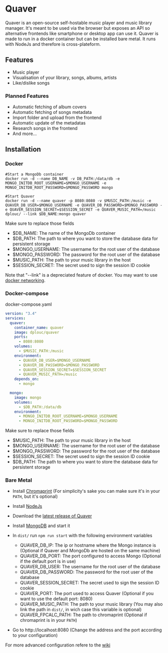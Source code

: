 # Quaver
Quaver is an open-source self-hostable music player and music library manager. It's meant to be used via the browser but exposes an API so alternative frontends like smartphone or desktop app can use it.
Quaver is made to run in a docker container but can be installed bare metal. It runs with NodeJs and therefore is cross-plateform.

## Features
- Music player
- Visualisation of your library, songs, albums, artists
- Like/dislike songs

### Planned Features
- Automatic fetching of album covers
- Automatic fetching of songs metadata
- Import folder and upload from the frontend
- Automatic update of the metadatas
- Research songs in the frontend
- And more...
  
## Installation
### Docker
```shell
#Start a MongoDb container
docker run -d --name DB_NAME -v DB_PATH:/data/db -e MONGO_INITDB_ROOT_USERNAME=$MONGO_USERNAME -e MONGO_INITDB_ROOT_PASSWORD=$MONGO_PASSWORD mongo

#Start Quaver
docker run -d --name quaver -p 8080:8080 -v $MUSIC_PATH:/music -e QUAVER_DB_USER=$MONGO_USERNAME -e QUAVER_DB_PASSWORD=$MONGO_PASSWORD -e QUAVER_SESSION_SECRET=$SESSION_SECRET -e QUAVER_MUSIC_PATH=/music dplouc/ --link $DB_NAME:mongo quaver
```
Make sure to replace those fields
- $DB_NAME: The name of the MongoDb container
- $DB_PATH: The path to where you want to store the database data for persistent storage
- $MONGO_USERNAME: The username for the root user of the database
- $MONGO_PASSWORD: The password for the root user of the database
- $MUSIC_PATH: The path to your music library in the host
- $SESSION_SECRET: The secret used to sign the session ID cookie

Note that "--link" is a depreciated feature of docker. You may want to use [docker networking](https://docs.docker.com/network/).

### Docker-compose
docker-compose.yaml
```yaml
version: "3.4"
services:
  quaver:
    container_name: quaver
    image: dplouc/quaver
    ports:
      - 8080:8080
    volumes:
      - $MUSIC_PATH:/music
    environment:
      - QUAVER_DB_USER=$MONGO_USERNAME
      - QUAVER_DB_PASSWORD=$MONGO_PASSWORD
      - QUAVER_SESSION_SECRET=$SESSION_SECRET
      - QUAVER_MUSIC_PATH=/music
    depends_on:
      - mongo

  mongo:
    image: mongo
    volumes:
      - $DB_PATH:/data/db
    environment:
      - MONGO_INITDB_ROOT_USERNAME=$MONGO_USERNAME
      - MONGO_INITDB_ROOT_PASSWORD=$MONGO_PASSWORD
```
Make sure to replace those fields
- $MUSIC_PATH: The path to your music library in the host
- $MONGO_USERNAME: The username for the root user of the database
- $MONGO_PASSWORD: The password for the root user of the database
- $SESSION_SECRET: The secret used to sign the session ID cookie
- $DB_PATH: The path to where you want to store the database data for persistent storage

### Bare Metal
- Install [Chromaprint](https://acoustid.org/chromaprint) (For simplicity's sake you can make sure it's in your ```PATH```, but it's optional)
- Install [NodeJs](https://nodejs.org)
- Download the [latest release of Quaver](https://github.com/LeoDPlouc/Quaver/releases)
- Install [MongoDB](https://www.mongodb.com/try/download/community) and start it
- In ```dist/``` run ```npm run start``` with the following environment variables

    - QUAVER_DB_IP: The ip or hostname where the Mongo instance is (Optional if Quaver and MongoDb are hosted on the same machine)
    - QUAVER_DB_PORT: The port configured to access Mongo (Optional if the default port is in use)
    - QUAVER_DB_USER: The username for the root user of the database
    - QUAVER_DB_PASSWORD: The password for the root user of the database
    - QUAVER_SESSION_SECRET: The secret used to sign the session ID cookie
    - QUAVER_PORT: The port used to access Quaver (Optional if you want to use the default port: 8080)
    - QUAVER_MUSIC_PATH: The path to your music library (You may also link the path in ```dist/```, in wich case this variable is optional)
    - QUAVER_FPCALC_PATH: The path to chromaprint (Optional if chromaprint is in your ```PATH```)

- Go to http://localhost:8080 (Change the address and the port according to your configuration)

For more advanced configuration refere to the [wiki](https://github.com/LeoDPlouc/Quaver/wiki)